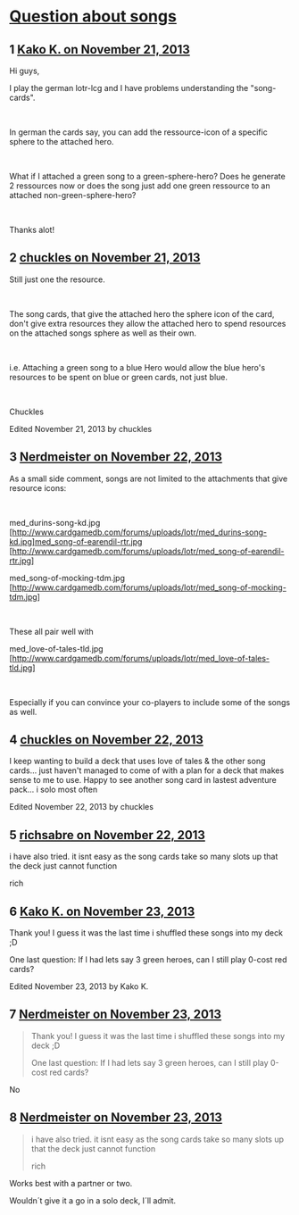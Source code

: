 # [Question about songs](https://community.fantasyflightgames.com/topic/93892-question-about-songs/)

## 1 [Kako K. on November 21, 2013](https://community.fantasyflightgames.com/topic/93892-question-about-songs/?do=findComment&comment=913870)

Hi guys,

I play the german lotr-lcg and I have problems understanding the "song-cards".

 

In german the cards say, you can add the ressource-icon of a specific sphere to the attached hero.

 

What if I attached a green song to a green-sphere-hero? Does he generate 2 ressources now or does the song just add one green ressource to an attached non-green-sphere-hero?

 

Thanks alot!

## 2 [chuckles on November 21, 2013](https://community.fantasyflightgames.com/topic/93892-question-about-songs/?do=findComment&comment=913999)

Still just one the resource.

 

The song cards, that give the attached hero the sphere icon of the card, don't give extra resources they allow the attached hero to spend resources on the attached songs sphere as well as their own.

 

i.e. Attaching a green song to a blue Hero would allow the blue hero's resources to be spent on blue or green cards, not just blue.

 

Chuckles

Edited November 21, 2013 by chuckles

## 3 [Nerdmeister on November 22, 2013](https://community.fantasyflightgames.com/topic/93892-question-about-songs/?do=findComment&comment=914371)

As a small side comment, songs are not limited to the attachments that give resource icons:

 

med_durins-song-kd.jpg [http://www.cardgamedb.com/forums/uploads/lotr/med_durins-song-kd.jpg]med_song-of-earendil-rtr.jpg [http://www.cardgamedb.com/forums/uploads/lotr/med_song-of-earendil-rtr.jpg]

med_song-of-mocking-tdm.jpg [http://www.cardgamedb.com/forums/uploads/lotr/med_song-of-mocking-tdm.jpg]

 

These all pair well with

med_love-of-tales-tld.jpg [http://www.cardgamedb.com/forums/uploads/lotr/med_love-of-tales-tld.jpg]

 

Especially if you can convince your co-players to include some of the songs as well.

## 4 [chuckles on November 22, 2013](https://community.fantasyflightgames.com/topic/93892-question-about-songs/?do=findComment&comment=914442)

I keep wanting to build a deck that uses love of tales & the other song cards... just haven't managed to come of with a plan for a deck that makes sense to me to use. Happy to see another song card in lastest adventure pack... i solo most often

Edited November 22, 2013 by chuckles

## 5 [richsabre on November 22, 2013](https://community.fantasyflightgames.com/topic/93892-question-about-songs/?do=findComment&comment=914635)

i have also tried. it isnt easy as the song cards take so many slots up that the deck just cannot function

rich

## 6 [Kako K. on November 23, 2013](https://community.fantasyflightgames.com/topic/93892-question-about-songs/?do=findComment&comment=915165)

Thank you! I guess it was the last time i shuffled these songs into my deck ;D

One last question: If I had lets say 3 green heroes, can I still play 0-cost red cards?

Edited November 23, 2013 by Kako K.

## 7 [Nerdmeister on November 23, 2013](https://community.fantasyflightgames.com/topic/93892-question-about-songs/?do=findComment&comment=915309)

> Thank you! I guess it was the last time i shuffled these songs into my deck ;D
> 
> One last question: If I had lets say 3 green heroes, can I still play 0-cost red cards?

No

## 8 [Nerdmeister on November 23, 2013](https://community.fantasyflightgames.com/topic/93892-question-about-songs/?do=findComment&comment=915311)

> i have also tried. it isnt easy as the song cards take so many slots up that the deck just cannot function
> 
> rich

Works best with a partner or two.

Wouldn´t give it a go in a solo deck, I´ll admit.

